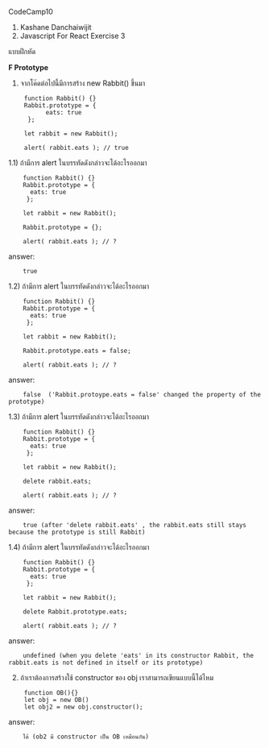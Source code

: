 CodeCamp10  
1. Kashane Danchaiwijit  
2. Javascript For React Exercise 3 

แบบฝึกหัด 

**F Prototype**    
1) จากโค๊ดต่อไปนี้มีการสร้าง new Rabbit() ขึ้นมา


        function Rabbit() {}
        Rabbit.prototype = {
              eats: true
         };

        let rabbit = new Rabbit();

        alert( rabbit.eats ); // true

1.1) ถ้ามีการ alert ในบรรทัดดังกล่าวจะได้อะไรออกมา


        function Rabbit() {}
        Rabbit.prototype = {
          eats: true
         };

        let rabbit = new Rabbit();

        Rabbit.prototype = {};

        alert( rabbit.eats ); // ?


answer:


        true


1.2) ถ้ามีการ alert ในบรรทัดดังกล่าวจะได้อะไรออกมา


        function Rabbit() {}
        Rabbit.prototype = {
          eats: true
         };

        let rabbit = new Rabbit();

        Rabbit.prototype.eats = false;
        
        alert( rabbit.eats ); // ?

      
answer:


        false  ('Rabbit.protoype.eats = false' changed the property of the prototype)


1.3) ถ้ามีการ alert ในบรรทัดดังกล่าวจะได้อะไรออกมา


        function Rabbit() {}
        Rabbit.prototype = {
          eats: true
         };

        let rabbit = new Rabbit();

        delete rabbit.eats;

        alert( rabbit.eats ); // ?


answer:


        true (after 'delete rabbit.eats' , the rabbit.eats still stays because the prototype is still Rabbit)


1.4) ถ้ามีการ alert ในบรรทัดดังกล่าวจะได้อะไรออกมา


        function Rabbit() {}
        Rabbit.prototype = {
          eats: true
         };

        let rabbit = new Rabbit();

        delete Rabbit.prototype.eats;

        alert( rabbit.eats ); // ?
       
 
answer:


        undefined (when you delete 'eats' in its constructor Rabbit, the rabbit.eats is not defined in itself or its prototype)


2) ถ้าเราต้องการสร้างใช้ constructor ของ obj เราสามารถเขียนแบบนี้ได้ไหม


        function OB(){}
        let obj = new OB()
        let obj2 = new obj.constructor();


answer:


        ได้ (ob2 มี constructor เป็น OB เหมือนกัน)













